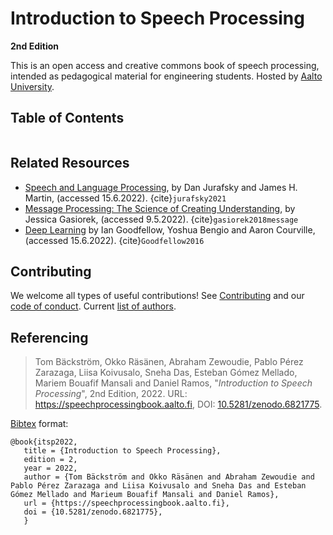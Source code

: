 # Introduction to Speech Processing
**2nd Edition**


This is an open access and creative commons book of speech processing, intended as pedagogical material for engineering students. Hosted by [Aalto University](https://aalto.fi). 

## Table of Contents

```{tableofcontents}
```

## Related Resources
- [Speech and Language Processing](https://web.stanford.edu/~jurafsky/slp3/), by Dan Jurafsky and James H. Martin, (accessed 15.6.2022). {cite}`jurafsky2021`
- [Message Processing: The Science of Creating Understanding](http://pressbooks-dev.oer.hawaii.edu/messageprocessing/), by Jessica Gasiorek, (accessed 9.5.2022). {cite}`gasiorek2018message`
- [Deep Learning](http://www.deeplearningbook.org) by Ian Goodfellow, Yoshua Bengio and Aaron Courville, (accessed 15.6.2022). {cite}`Goodfellow2016`

 

## Contributing

   We welcome all types of useful contributions! See [Contributing](contributing.md) and our [code of conduct](code_of_conduct.md). Current [list of authors](Preface/authors.md).

## Referencing

> Tom Bäckström, Okko Räsänen, Abraham Zewoudie, Pablo Pérez Zarazaga, Liisa Koivusalo, Sneha Das, Esteban Gómez Mellado, Mariem Bouafif Mansali and Daniel Ramos, "*Introduction to Speech Processing*", 2nd Edition, 2022. URL: https://speechprocessingbook.aalto.fi, DOI: [10.5281/zenodo.6821775](https://doi.org/10.5281/zenodo.6821775).

[Bibtex](http://www.bibtex.org/) format:

    @book{itsp2022,
       title = {Introduction to Speech Processing},
       edition = 2,
       year = 2022,
       author = {Tom Bäckström and Okko Räsänen and Abraham Zewoudie and Pablo Pérez Zarazaga and Liisa Koivusalo and Sneha Das and Esteban Gómez Mellado and Marieum Bouafif Mansali and Daniel Ramos},
       url = {https://speechprocessingbook.aalto.fi},
       doi = {10.5281/zenodo.6821775},
       }
